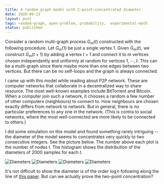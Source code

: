 ```yaml
---
title: A random graph model with 2-point-concentrated diameter
date: 2020-09-23
layout: post
tags: random-graph, open-problem, probability,  experimental-math
status: published
---
```


Consider a random multi-graph process $G_{m}(t)$ constructed with the following procedure. Let
$G_{m}(1)$ be just a single vertex $1$. Given $G_{m}(t)$, we construct $G_{m}(t+1)$ by adding a vertex
$t+1$ and connect it to $m$ vertices chosen independently and uniformly at random for vertices $1,
\cdots, t$. This can be a multi-graph since there maybe more than one edges between two vertices.
But there can be no self-loops and the graph is always connected.

I came up with this model while reading about P2P network. These are computer networks that
collaborate in a decentralized way to share resource. The most well-known examples include
BitTorrent and Bitcoin. When a computer join such a network, it chooses a random a few number of
other computers (neighbours) to connect to. How neighbours are chosen exactly differs from network
to network. But in general, there is no particular preferences to any one in the network. (This is
contra to social networks, where the most well-connected are more likely to be connected to others.)

I did some simulation on this model and found something rarely intriguing -- the diameter of the
model seems to concentrates very quickly to two consecutive integers. See the picture below. The
number above each plot is the number of nodes $t$. The histogram shows the distribution of the diameters
of 2000 samples for each $t$.

![Diameters]({static}/images/2020-09-23/diameter-512.png)
![Diameters]({static}/images/2020-09-23/diameter-1024.png)
![Diameters]({static}/images/2020-09-23/diameter-2048.png)
![Diameters]({static}/images/2020-09-23/diameter-4096.png)

It's not difficult to show the diameter is of the order $\log n$ following along the line of [this
paper](https://doi.org/10.1007/s10955-010-9921-z). But can we actually prove the two-point concentration?
